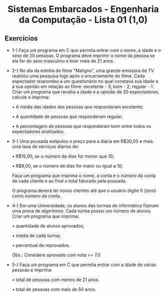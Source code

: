 <h1 align="center">
    Sistemas Embarcados - Engenharia da Computação - Lista 01 (1,0)
</h1>

## Exercícios

- 1-) Faça um programa em C que permita entrar com o nome, a idade e o sexo de 20
  pessoas. O programa deve imprimir o nome da pessoa se ela for do sexo masculino
  e tiver mais de 21 anos.

- 2-) No dia da estréia do filme "Maligno", uma grande emissora de TV realizou uma pesquisa logo após o encerramento do filme. Cada espectador respondeu
  a um questionário no qual constava sua idade e a sua opinião em relação ao filme:
  excelente - 3; bom - 2; regular - 1.
  Criar um programa que receba a idade e a opinião de 20 espectadores, calcule e imprima:
  
  • A média das idades das pessoas que responderam excelente;
  
  • A quantidade de pessoas que responderam regular;
  
  • A percentagem de pessoas que responderam bom entre todos os expectadores analisados.

- 3-) Uma pousada estipulou o preço para a diária em R$30,00 e mais uma taxa de
  serviços diários de:
  
  • R$15,00, se o número de dias for menor que 10;
  
  • R$8,00, se o número de dias for maior ou igual a 10;
  
  Faça um programa que imprima o nome, a conta e o número da conta de cada
  cliente e ao final o total faturado pela pousada.
  
  O programa deverá ler novos clientes até que o usuário digite 0 (zero) como
  número da conta.

- 4-) Em uma Universidade, os alunos das turmas de informática fizeram uma prova
  de algoritmos. Cada turma possui um número de alunos. Criar um programa que imprima:
  
  • quantidade de alunos aprovados;
  
  • média de cada turma;
  
  • percentual de reprovados.
  
  Obs.: Considere aprovado com nota >= 7.0

- 5-) Faça um programa em C que permita entrar com a idade de várias pessoas e
  imprima:
  
  • total de pessoas com menos de 21 anos.
  
  • total de pessoas com mais de 50 anos.
